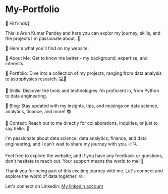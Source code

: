 # My-Portfolio
🚀 Hi frinds🚀

This is Arun Kumar Pandey and here you can explor my journey, skills, and the projects I'm passionate about. 🌟

📌 Here's what you'll find on my website:

🔹 About Me: Get to know me better - my background, expertise, and interests.

🔹 Portfolio: Dive into a collection of my projects, ranging from data analysis to astrophysics research. 💻🌌

🔹 Skills: Discover the tools and technologies I'm proficient in, from Python to data engineering.

🔹 Blog: Stay updated with my insights, tips, and musings on data science, analytics, finance, and more! 📚

🔹 Contact: Reach out to me directly for collaborations, inquiries, or just to say hello. 📩

I'm passionate about data science, data analytics, finance, and data engineering, and I can't wait to share my journey with you. 📈🔍

Feel free to explore the website, and if you have any feedback or questions, don't hesitate to reach out. Your support means the world to me! 🙌

Thank you for being part of this exciting journey with me. Let's connect and explore the world of data together! 🌐💡

Let's connect on Linkedin: <a href="https://www.linkedin.com/in/arunp77/" target="_blank">My linkedin account</a>
